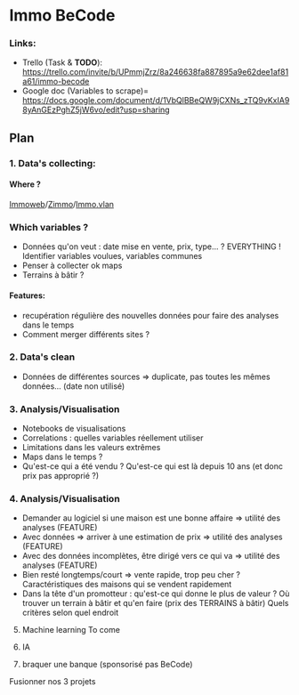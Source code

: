 # Immo BeCode

### Links:
 - Trello (Task & **TODO**): https://trello.com/invite/b/UPmmjZrz/8a246638fa887895a9e62dee1af81a61/immo-becode
 - Google doc (Variables to scrape)=  https://docs.google.com/document/d/1VbQlBBeQW9jCXNs_zTQ9vKxIA98yAnGEzPghZ5jW6vo/edit?usp=sharing

## Plan
### 1. Data's collecting:

  #### Where ?
  [Immoweb](https://www.immoweb.be/fr)/[Zimmo](https://www.zimmo.be/fr/)/[Immo.vlan](https://immo.vlan.be/fr)
  
  ### Which variables ?
  * Données qu'on veut : date mise en vente, prix, type... ? EVERYTHING ! Identifier variables voulues, variables communes
  * Penser à collecter ok maps
  * Terrains à bâtir ?
  
  #### Features:
  * recupération régulière des nouvelles données pour faire des analyses dans le temps
  * Comment merger différents sites ?

### 2.  Data's clean
  - Données de différentes sources => duplicate, pas toutes les mêmes données... (date non utilisé)
  
### 3.  Analysis/Visualisation
  - Notebooks de visualisations
  - Correlations : quelles variables réellement utiliser
  - Limitations dans les valeurs extrêmes
  - Maps dans le temps ?
  - Qu'est-ce qui a été vendu ? Qu'est-ce qui est là depuis 10 ans (et donc prix pas approprié ?)
  
### 4.  Analysis/Visualisation
  - Demander au logiciel si une maison est une bonne affaire  => utilité des analyses (FEATURE)
  - Avec données => arriver à une estimation de prix          => utilité des analyses (FEATURE)
  - Avec des données incomplètes, être dirigé vers ce qui va  => utilité des analyses (FEATURE)
  - Bien resté longtemps/court => vente rapide, trop peu cher ? Caractéristiques des maisons qui se vendent rapidement
  - Dans la tête d'un promotteur : qu'est-ce qui donne le plus de valeur ? Où trouver un terrain à bâtir et qu'en faire (prix des TERRAINS à bâtir) Quels critères selon quel endroit


5) Machine learning
To come


6) IA

7) braquer une banque (sponsorisé pas BeCode)



Fusionner nos 3 projets
